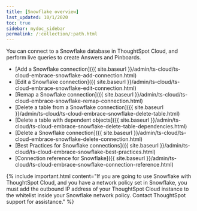 ```yaml
---
title: [Snowflake overview]
last_updated: 10/1/2020
toc: true
sidebar: mydoc_sidebar
permalink: /:collection/:path.html
---
```

You can connect to a Snowflake database in ThoughtSpot Cloud, and perform live queries to create Answers and Pinboards.

- [Add a Snowflake connection]({{ site.baseurl }}/admin/ts-cloud/ts-cloud-embrace-snowflake-add-connection.html)
- [Edit a Snowflake connection]({{ site.baseurl }}/admin/ts-cloud/ts-cloud-embrace-snowflake-edit-connection.html)
- [Remap a Snowflake connection]({{ site.baseurl }}/admin/ts-cloud/ts-cloud-embrace-snowflake-remap-connection.html)
- [Delete a table from a Snowflake connection]({{ site.baseurl }}/admin/ts-cloud/ts-cloud-embrace-snowflake-delete-table.html)
- [Delete a table with dependent objects]({{ site.baseurl }}/admin/ts-cloud/ts-cloud-embrace-snowflake-delete-table-dependencies.html)
- [Delete a Snowflake connection]({{ site.baseurl }}/admin/ts-cloud/ts-cloud-embrace-snowflake-delete-connection.html)
- [Best Practices for Snowflake connections]({{ site.baseurl }}/admin/ts-cloud/ts-cloud-embrace-snowflake-best-practices.html)
- [Connection reference for Snowflake]({{ site.baseurl }}/admin/ts-cloud/ts-cloud-embrace-snowflake-connection-reference.html)

{% include important.html content="If you are going to use Snowflake with ThoughtSpot Cloud, and you have a network policy set in Snowflake, you must add the outbound IP address of your ThoughtSpot Cloud instance to the whitelist inside your Snowflake network policy. Contact ThoughtSpot support for assistance." %}
